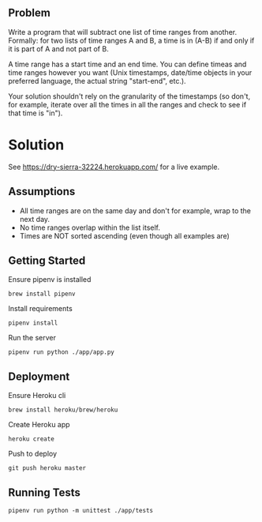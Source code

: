 ## Problem

Write a program that will subtract one list of time ranges from another. Formally: for two lists of time ranges A and B, a time is in (A-B) if and only if it is part of A and not part of B.

A time range has a start time and an end time. You can define timeas and time ranges however you want (Unix timestamps, date/time objects in your preferred language, the actual string "start-end", etc.).

Your solution shouldn't rely on the granularity of the timestamps (so don't, for example, iterate over all the times in all the ranges and check to see if that time is "in").

# Solution

See https://dry-sierra-32224.herokuapp.com/ for a live example.

## Assumptions

 - All time ranges are on the same day and don't for example, wrap to the next day.
 - No time ranges overlap within the list itself.
 - Times are NOT sorted ascending (even though all examples are)

 ## Getting Started

Ensure pipenv is installed
```
brew install pipenv
```

Install requirements
```
pipenv install
```

Run the server
```
pipenv run python ./app/app.py
```

## Deployment

Ensure Heroku cli
```
brew install heroku/brew/heroku
```

Create Heroku app
```
heroku create
```

Push to deploy
```
git push heroku master
```

 ## Running Tests

 ```
 pipenv run python -m unittest ./app/tests
 ```
